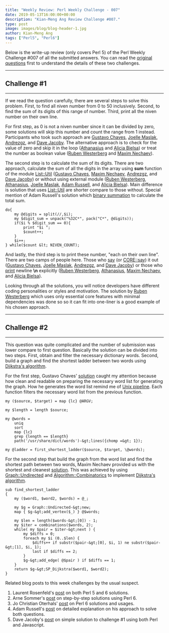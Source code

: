 ```yaml
---
title: "Weekly Review: Perl Weekly Challenge - 007"
date: 2019-05-13T16:00:00+00:00
description: "Kian-Meng Ang Review Challenge #007."
type: post
image: images/blog/blog-header-1.jpg
author: Kian-Meng Ang
tags: ["Perl5", "Perl6"]
---
```

Below is the write-up review (only covers Perl 5) of the Perl Weekly Challenge #007 of all the submitted answers. You can read the [original questions](/blog/perl-weekly-challenge-007/) first to understand the details of these two challenges.

***

## Challenge #1

***

If we read the question carefully, there are several steps to solve this problem. First, to find all niven number from 0 to 50 inclusively. Second, to find the sum of its digits of this range of number. Third, print all the niven number on their own line.

For first step, as 0 is not a niven number since it can be divided by zero, some solutions will skip this number and count the range from 1 instead. Participants who took such approach are [Gustavo Chaves](https://github.com/manwar/perlweeklychallenge-club/blob/master/challenge-007/gustavo-chaves/perl5/ch-1.pl), [Joelle Maslak](https://github.com/manwar/perlweeklychallenge-club/blob/master/challenge-007/joelle-maslak/perl5/ch-1.pl), [Andrezgz](https://github.com/manwar/perlweeklychallenge-club/blob/master/challenge-007/andrezgz/perl5/ch-1.pl), and [Dave Jacoby](https://github.com/manwar/perlweeklychallenge-club/blob/master/challenge-007/dave-jacoby/perl5/ch-1.pl). The alternative approach is to check for the value of zero and skip it in the loop ([Athanasius](https://github.com/manwar/perlweeklychallenge-club/blob/master/challenge-007/athanasius/perl5/ch-1.pl) and [Alicia Bielsa](https://github.com/manwar/perlweeklychallenge-club/blob/master/challenge-007/alicia-bielsa/perl5/ch-1.pl)) or treat the number as boolean value ([Ruben Westerberg](https://github.com/manwar/perlweeklychallenge-club/blob/master/challenge-007/ruben-westerberg/perl5/ch-1.pl) and [Maxim Nechaev](https://github.com/manwar/perlweeklychallenge-club/blob/master/challenge-007/maxim-nechaev/perl5/ch-1.pl)).

The second step is to calculate the sum of its digits. There are two approach, calculate the sum of all the digits in the array using **sum** function of the module [List::Util](https://metacpan.org/pod/List::Util) ([Gustavo Chaves](https://github.com/manwar/perlweeklychallenge-club/blob/master/challenge-007/gustavo-chaves/perl5/ch-1.pl), [Maxim Nechaev](https://github.com/manwar/perlweeklychallenge-club/blob/master/challenge-007/maxim-nechaev/perl5/ch-1.pl), [Andrezgz](https://github.com/manwar/perlweeklychallenge-club/blob/master/challenge-007/andrezgz/perl5/ch-1.pl), and [Dave Jacoby](https://github.com/manwar/perlweeklychallenge-club/blob/master/challenge-007/dave-jacoby/perl5/ch-1.pl)) or without using external module ([Ruben Westerberg](https://github.com/manwar/perlweeklychallenge-club/blob/master/challenge-007/ruben-westerberg/perl5/ch-1.pl), [Athanasius](https://github.com/manwar/perlweeklychallenge-club/blob/master/challenge-007/athanasius/perl5/ch-1.pl), [Joelle Maslak](https://github.com/manwar/perlweeklychallenge-club/blob/master/challenge-007/joelle-maslak/perl5/ch-1.pl), [Adam Russell](https://github.com/manwar/perlweeklychallenge-club/blob/master/challenge-007/adam-russell/perl5/ch-1.pl), and [Alicia Bielsa](https://github.com/manwar/perlweeklychallenge-club/blob/master/challenge-007/alicia-bielsa/perl5/ch-1.pl)). Main difference is solution that uses [List::Util](https://metacpan.org/pod/List::Util) are shorter compare to those without. Special mention of Adam Russell's solution which [binary summation](https://adamcrussell.livejournal.com/2336.html) to calculate the total sum.

    do{
        my @digits = split(//,$i);
        my $digit_sum = unpack("%32C*", pack("C*", @digits));
        if($i % $digit_sum == 0){
            print "$i ";
            $count++;
        }
        $i++;
    } while($count &lt; NIVEN_COUNT);

And lastly, the third step is to print these number, "each on their own line". There are two camps of people here. Those who [say](https://perldoc.perl.org/functions/say.html)  (or [CORE::say](https://perldoc.perl.org/CORE.html)) it out ([Gustavo Chaves](https://github.com/manwar/perlweeklychallenge-club/blob/master/challenge-007/gustavo-chaves/perl5/ch-1.pl), [Joelle Maslak](https://github.com/manwar/perlweeklychallenge-club/blob/master/challenge-007/joelle-maslak/perl5/ch-1.pl), [Andrezgz](https://github.com/manwar/perlweeklychallenge-club/blob/master/challenge-007/andrezgz/perl5/ch-1.pl), and [Dave Jacoby](https://github.com/manwar/perlweeklychallenge-club/blob/master/challenge-007/dave-jacoby/perl5/ch-1.pl)) or those who [print](https://perldoc.perl.org/functions/print.html) newline **\n** explicitly ([Ruben Westerberg](https://github.com/manwar/perlweeklychallenge-club/blob/master/challenge-007/ruben-westerberg/perl5/ch-1.pl), [Athanasius](https://github.com/manwar/perlweeklychallenge-club/blob/master/challenge-007/athanasius/perl5/ch-1.pl), [Maxim Nechaev](https://github.com/manwar/perlweeklychallenge-club/blob/master/challenge-007/maxim-nechaev/perl5/ch-1.pl), and [Alicia Bielsa](https://github.com/manwar/perlweeklychallenge-club/blob/master/challenge-007/alicia-bielsa/perl5/ch-1.pl)).

Looking through all the solutions, you will notice developers have different coding personalities or styles and motivation. The solution by [Ruben Westerberg](https://github.com/manwar/perlweeklychallenge-club/blob/master/challenge-007/ruben-westerberg/perl5/ch-1.pl) which uses only essential core features with minimal dependencies was done so so it can fit into one-liner is a good example of his chosen approach.


***

## Challenge #2

***

This question was quite complicated and the number of submission was lower compare to first question. Basically the solution can be divided into two steps. First, obtain and filter the necessary dictionary words. Second, build a graph and find the shortest ladder between two words using [Dijkstra's algorithm](https://en.wikipedia.org/wiki/Dijkstra%27s_algorithm).

For the first step, Gustavo Chaves' [solution](https://github.com/manwar/perlweeklychallenge-club/blob/master/challenge-007/gustavo-chaves/perl5/ch-2.pl) caught my attention because how clean and readable on preparing the necessary word list for generating the graph. How he generates the word list remind me of [Unix pipeline](https://en.wikipedia.org/wiki/Pipeline_(Unix)). Each function filters the necessary word list from the previous function.

    my ($source, $target) = map {lc} @ARGV;

    my $length = length $source;

    my @words =
        uniq
        sort
        map {lc}
        grep {length == $length}
        path('/usr/share/dict/words')-&gt;lines({chomp =&gt; 1});

    my @ladder = first_shortest_ladder($source, $target, \@words);

For the second step that build the graph from the word list and find the shortest path between two words, Maxim Nechaev provided us with the shortest and cleanest [solution](https://github.com/manwar/perlweeklychallenge-club/blob/master/challenge-007/maxim-nechaev/perl5/ch-2.pl). This was achieved by using [Graph::Undirected](https://metacpan.org/pod/Graph::Undirected) and [Algorithm::Combinatorics](https://metacpan.org/pod/Algorithm::Combinatorics) to implement [Dijkstra's algorithm](https://en.wikipedia.org/wiki/Dijkstra%27s_algorithm).


    sub find_shortest_ladder
    {
        my ($word1, $word2, $words) = @_;

        my $g = Graph::Undirected-&gt;new;
        map { $g-&gt;add_vertex($_) } @$words;

        my $len = length($words-&gt;[0]) - 1;
        my $iter = combinations($words, 2);
        while( my $pair = $iter-&gt;next ) {
            my $diffs = 0;
            foreach my $i (0..$len) {
                $diffs++ if substr($pair-&gt;[0], $i, 1) ne substr($pair-&gt;[1], $i, 1);
                last if $diffs == 2;
            }
            $g-&gt;add_edge( @$pair ) if $diffs == 1;
        }
        return $g-&gt;SP_Dijkstra($word1, $word2);
    }

Related blog posts to this week challenges by the usual suspect.

1. Laurent Rosenfeld's [post](http://blogs.perl.org/users/laurent_r/2019/05/perl-weekly-challenge-7-niven-numbers-and-word-ladders.html) on both Perl 5 and 6 solutions.
2. Arne Sommer's [post](https://perl6.eu/niven-ladder.html) on step-by-step solutions using Perl 6.
3. Jo Christian Oterhals' [post](https://medium.com/@jcoterhals/perl-6-small-stuff-19-a-challenge-of-niven-numbers-and-word-ladders-ed33dcd2b45b) on Perl 6 solutions and usages.
4. Adam Russell's [post](https://adamcrussell.livejournal.com/2336.html) on detailed explanation on his approach to solve both questions.
5. Dave Jacoby's [post](https://jacoby.github.io//2019/05/06/niven-numbers-in-perl-and-javascript.html) on simple solution to challenge #1 using both Perl and Javascript.
